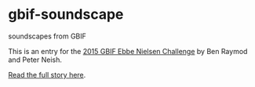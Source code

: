 # gbif-soundscape
soundscapes from GBIF

This is an entry for the [2015 GBIF Ebbe Nielsen Challenge](http://gbif.challengepost.com/) by Ben Raymod and Peter Neish. 

[Read the full story here](http://untan.gl/gbif/sounds.html).


